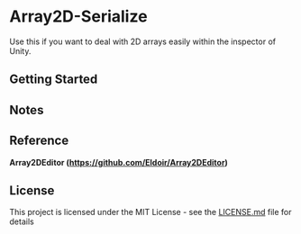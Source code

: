 # Array2D-Serialize

Use this if you want to deal with 2D arrays easily within the inspector of Unity.

## Getting Started

## Notes

## Reference
**Array2DEditor (https://github.com/Eldoir/Array2DEditor)**

## License
This project is licensed under the MIT License - see the [LICENSE.md](LICENSE.md) file for details
